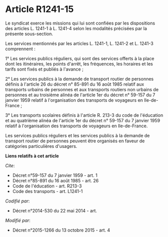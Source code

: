 # Article R1241-15

Le syndicat exerce les missions qui lui sont confiées par les dispositions des articles L. 1241-1 à L. 1241-4 selon les
modalités précisées par la présente sous-section. 

Les services mentionnés par les articles L. 1241-1, L. 1241-2 et L. 1241-3 comprennent : 

1° Les services publics réguliers, qui sont des services offerts à la place dont les itinéraires, les points d'arrêt, les
fréquences, les horaires et les tarifs sont fixés et publiés à l'avance ; 

2° Les services publics à la demande de transport routier de personnes définis à l'article 26 du décret n° 85-891 du 16 août
1985 relatif aux transports urbains de personnes et aux transports routiers non urbains de personnes et au troisième alinéa
de l'article 1er du décret n° 59-157 du 7 janvier 1959 relatif à l'organisation des transports de voyageurs en Ile-de-
France ; 

3° Les transports scolaires définis à l'article R. 213-3 du code de l'éducation et au quatrième alinéa de l'article 1er du
décret n° 59-157 du 7 janvier 1959 relatif à l'organisation des transports de voyageurs en Ile-de-France. 

Les services publics réguliers et les services publics à la demande de transport routier de personnes peuvent être organisés
en faveur de catégories particulières d'usagers.

**Liens relatifs à cet article**

_Cite_:

  - Décret n°59-157 du 7 janvier 1959 - art. 1
  - Décret n°85-891 du 16 août 1985 - art. 26
  - Code de l'éducation - art. R213-3
  - Code des transports - art. L1241-1

_Codifié par_:

  - Décret n°2014-530 du 22 mai 2014 - art.

_Modifié par_:

  - Décret n°2015-1266 du 13 octobre 2015 - art. 4
